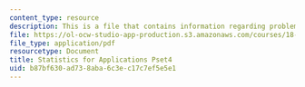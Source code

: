 ```yaml
---
content_type: resource
description: This is a file that contains information regarding problem set 4.
file: https://ol-ocw-studio-app-production.s3.amazonaws.com/courses/18-443-statistics-for-applications-spring-2015/b87bf630ad738aba6c3ec17c7ef5e5e1_MIT18_443S15_Pset4.pdf
file_type: application/pdf
resourcetype: Document
title: Statistics for Applications Pset4
uid: b87bf630-ad73-8aba-6c3e-c17c7ef5e5e1
---
```

